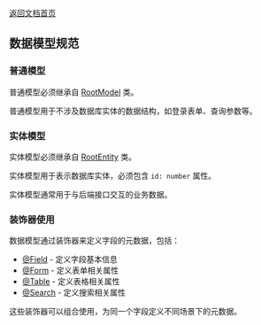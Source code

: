 [返回文档首页](./README.md)

## 数据模型规范

### 普通模型

普通模型必须继承自 [RootModel](../src/model/RootModel.ts) 类。

普通模型用于不涉及数据库实体的数据结构，如登录表单、查询参数等。

### 实体模型

实体模型必须继承自 [RootEntity](../src/model/RootEntity.ts) 类。

实体模型用于表示数据库实体，必须包含 `id: number` 属性。

实体模型通常用于与后端接口交互的业务数据。

### 装饰器使用

数据模型通过装饰器来定义字段的元数据，包括：
- [@Field](./decorator.md#field) - 定义字段基本信息
- [@Form](./decorator.md#form) - 定义表单相关属性
- [@Table](./decorator.md#table) - 定义表格相关属性
- [@Search](./decorator.md#search) - 定义搜索相关属性

这些装饰器可以组合使用，为同一个字段定义不同场景下的元数据。